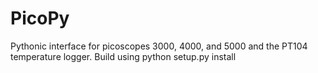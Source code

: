 PicoPy
======

Pythonic interface for picoscopes 3000, 4000, and 5000 and the PT104 temperature logger.
Build using python setup.py install
